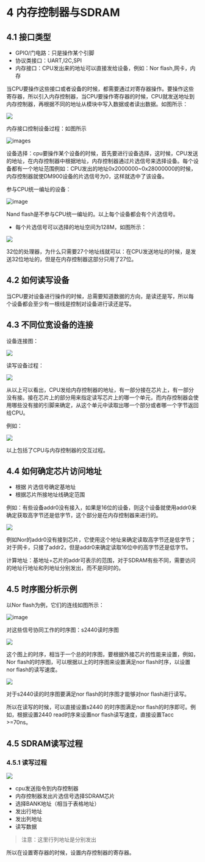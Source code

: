 # 4 内存控制器与SDRAM

## 4.1 接口类型

- GPIO/门电路：只是操作某个引脚
- 协议类接口：UART,I2C,SPI
- 内存接口：CPU发出来的地址可以直接发给设备，例如：Nor flash,网卡，内存

当CPU要操作这些接口或者设备的时候，都需要通过对寄存器操作。要操作这些寄存器，所以引入内存控制器，当CPU要操作寄存器的时候，CPU就发送地址到内存控制器，再根据不同的地址从模块中写入数据或者读出数据。如图所示：

![](images/sdram_1.png)

内存接口控制设备过程：如图所示

![images](images/sdram_2.png)

设备选择：cpu要操作某个设备的时候，首先要进行设备选择，这时候，CPU发送的地址，在内存控制器中根据地址，内存控制器通过片选信号来选择设备。每个设备都有一个地址范围例如：CPU发出的地址0x2000000~0x28000000的时候，内存控制器就使DM900设备的片选信号为0，这样就选中了该设备。

参与CPU统一编址的设备：

![image](images/sdram_3.png)

Nand flash是不参与CPU统一编址的。以上每个设备都会有个片选信号。

- 每个片选信号可以选择的地址空间为128M，如图所示：

![](images/sdram_4.png)

32位的处理器，为什么只需要27个地址线就可以：在CPU发送地址的时候，是发送32位地址的，但是在内存控制器这部分只用了27位。

## 4.2 如何读写设备

当CPU要对设备进行操作的时候，总需要知道数据的方向，是读还是写，所以每个设备都会至少有一根线是控制对设备进行读还是写。

## 4.3 不同位宽设备的连接

设备连接图：

![](images/sdram_5.png)

读写设备过程：

![](images/sdram_6.png)

从以上可以看出，CPU发给内存控制器的地址，有一部分接在芯片上，有一部分没有接。接在芯片上的部分用来指定读写芯片上的哪一个单元，而内存控制器会使用哪些没有接的引脚来确定，从这个单元中读取出哪一个部分或者哪一个字节返回给CPU。

例如：

![](images/sdram_7.png)

以上包括了CPU与内存控制器的交互过程。

## 4.4 如何确定芯片访问地址

- 根据 片选信号确定基地址
- 根据芯片所接地址线确定范围

例如：有些设备addr0没有接入，如果是16位的设备，则这个设备就使用addr0来确定获取高字节还是低字节，这个部分是在内存控制器来进行的。

![](images/sdram_8.png)

例如Nor的addr0没有接到芯片，它使用这个地址来确定读取高字节还是低字节；对于网卡，只接了addr2，但是addr0来确定读取16位中的高字节还是低字节。

计算地址：基地址+芯片的addr可表示的范围，对于SDRAM有些不同，需要访问的地址行地址和列地址分别发出，而不是同时的。

## 4.5 时序图分析示例

以Nor flash为例，它们的连线如图所示：

![image](images/nor_flash_1.png)

对这些信号协同工作的时序图：s2440读时序图

![](images/2440_read_time.png)

这个图上的时序，相当于一个总的时序图，要根据外接芯片的性能来设置，例如，Nor flash的时序图，可以根据以上的时序图来设置满足nor flash时序，以设置nor flash的读写速度。

![](images/nor_flash_2.png)

对于s2440读的时序图要满足nor flash的时序图才能够对nor flash进行读写。

所以在读写的时候，可以直接设置s2440 的时序图满足nor flash的时序即可。例如，根据设置2440 read时序来设置nor flash读写速度，直接设置Tacc >=70ns。

## 4.5 SDRAM读写过程

### 4.5.1 读写过程

![](images/sdram_9.jpg)

- cpu发送指令到内存控制器
- 内存控制器发出片选信号选择SDRAM芯片
- 选择BANK地址（相当于表格地址）
- 发出行地址
- 发出列地址
- 读写数据

> 注意：这里行列地址是分别发出

所以在设置寄存器的时候，设置内存控制器的寄存器。
